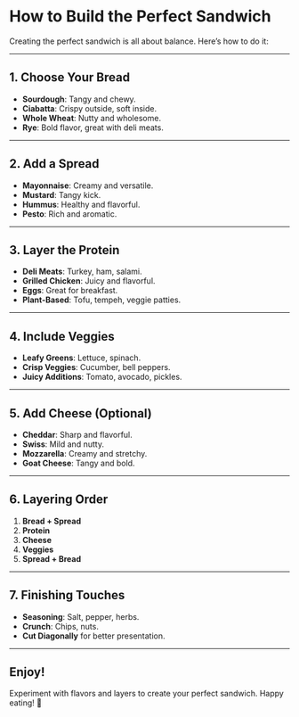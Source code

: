 # How to Build the Perfect Sandwich

Creating the perfect sandwich is all about balance. Here’s how to do it:

---

## 1. Choose Your Bread

- **Sourdough**: Tangy and chewy.
- **Ciabatta**: Crispy outside, soft inside.
- **Whole Wheat**: Nutty and wholesome.
- **Rye**: Bold flavor, great with deli meats.

---

## 2. Add a Spread

- **Mayonnaise**: Creamy and versatile.
- **Mustard**: Tangy kick.
- **Hummus**: Healthy and flavorful.
- **Pesto**: Rich and aromatic.

---

## 3. Layer the Protein

- **Deli Meats**: Turkey, ham, salami.
- **Grilled Chicken**: Juicy and flavorful.
- **Eggs**: Great for breakfast.
- **Plant-Based**: Tofu, tempeh, veggie patties.

---

## 4. Include Veggies

- **Leafy Greens**: Lettuce, spinach.
- **Crisp Veggies**: Cucumber, bell peppers.
- **Juicy Additions**: Tomato, avocado, pickles.

---

## 5. Add Cheese (Optional)

- **Cheddar**: Sharp and flavorful.
- **Swiss**: Mild and nutty.
- **Mozzarella**: Creamy and stretchy.
- **Goat Cheese**: Tangy and bold.

---

## 6. Layering Order

1. **Bread + Spread**
2. **Protein**
3. **Cheese**
4. **Veggies**
5. **Spread + Bread**

---

## 7. Finishing Touches

- **Seasoning**: Salt, pepper, herbs.
- **Crunch**: Chips, nuts.
- **Cut Diagonally** for better presentation.

---

## Enjoy!

Experiment with flavors and layers to create your perfect sandwich. Happy eating! 🥪
